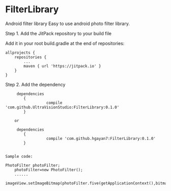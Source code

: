 # FilterLibrary
Android filter library
Easy to use android photo filter library.

 Step 1. Add the JitPack repository to your build file

Add it in your root build.gradle at the end of repositories:

	allprojects {
		repositories {
			...
			maven { url 'https://jitpack.io' }
		}
	}
  Step 2. Add the dependency
 
		 dependencies 
 			{
	      			  compile 'com.github.UltraVisionStudio:FilterLibrary:0.1.0'
			}
  
  		or
  
   		 dependencies 
		 	{
	 	     		  compile 'com.github.hgayan7:FilterLibrary:0.1.0'
			}
  
  
  	Sample code:
  
   	PhotoFilter photoFilter;
    	photoFilter=new PhotoFilter();
    	......
    	imageView.setImageBitmap(photoFilter.five(getApplicationContext(),bitmap));
  

